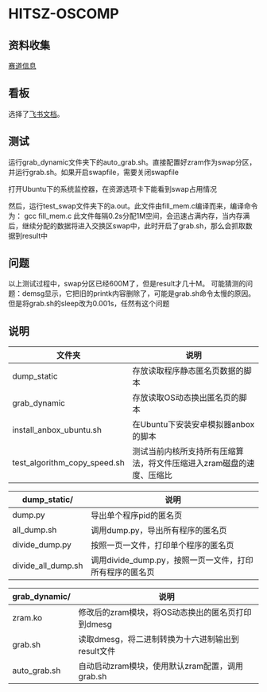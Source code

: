 # HITSZ-OSCOMP

## 资料收集

[赛道信息](https://github.com/oscomp/proj64-linux-anony-page-compression)

## 看板

选择了[飞书文档](https://dgool05s1u.feishu.cn/sheets/shtcnn31Uu3GYhXZNMbwsDB9dcd?from=from_copylink)。

## 测试
运行grab_dynamic文件夹下的auto_grab.sh。直接配置好zram作为swap分区，并运行grab.sh。如果开启swapfile，需要关闭swapfile

打开Ubuntu下的系统监控器，在资源选项卡下能看到swap占用情况

然后，运行test_swap文件夹下的a.out。此文件由fill_mem.c编译而来，编译命令为：
gcc fill_mem.c
此文件每隔0.2s分配1M空间，会迅速占满内存，当内存满后，继续分配的数据将进入交换区swap中，此时开启了grab.sh，那么会抓取数据到result中

## 问题
以上测试过程中，swap分区已经600M了，但是result才几十M。
可能猜测的问题：demsg显示，它把旧的printk内容删除了，可能是grab.sh命令太慢的原因。但是将grab.sh的sleep改为0.001s，任然有这个问题


## 说明
|文件夹|说明|
|---|---|
|dump_static|存放读取程序静态匿名页数据的脚本|
|grab_dynamic|存放读取OS动态换出匿名页的脚本|
|install_anbox_ubuntu.sh|在Ubuntu下安装安卓模拟器anbox的脚本|
|test_algorithm_copy_speed.sh|测试当前内核所支持所有压缩算法，将文件压缩进入zram磁盘的速度、压缩比|

|dump_static/|说明|
|---|---|
|dump.py|导出单个程序pid的匿名页|
|all_dump.sh|调用dump.py，导出所有程序的匿名页|
|divide_dump.py|按照一页一文件，打印单个程序的匿名页|
|divide_all_dump.sh|调用divide_dump.py，按照一页一文件，打印所有程序的匿名页|

|grab_dynamic/|说明|
|---|---|
|zram.ko|修改后的zram模块，将OS动态换出的匿名页打印到dmesg|
|grab.sh|读取dmesg，将二进制转换为十六进制输出到result文件|
|auto_grab.sh|自动启动zram模块，使用默认zram配置，调用grab.sh|


